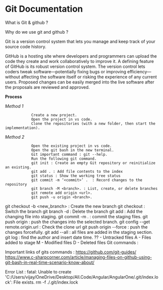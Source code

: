 # Git Documentation


What is Git & github ?


Why do we use git and github ?

Git is a version control system that lets you manage and keep track of your source code history.

GitHub is a hosting site where developers and programmers can upload the code they create and work collaboratively to improve it. A defining feature of GitHub is its robust version control system. The version control lets coders tweak software—potentially fixing bugs or improving efficiency—without affecting the software itself or risking the experience of any current users. Proposed changes can be easily merged into the live software after the proposals are reviewed and approved.

**Process**
   
   *Method 1*
        
                Create a new project.
                Open the project in vs code.
                Clone the repositories (with a new folder, then start the implementation).
                
   *Method 2*
                
                Open the existing project in vs code.
                Open the git bash in the new terminal.
                Git important command : git --help.
                Run the following git command.
                git init : Create an empty Git repository or reinitialize an existing.
                git add . : Add file contents to the index
                git status : Show the working tree status
                git commit -m ‘<commit>’ .  : Record changes to the repository
                git branch -M <branch>. : List, create, or delete branches
                git remote add origin <url>.
                git push -u origin <branch>.

git checkout -b <new_branch> : Create the new branch
git checkout <branch> : Switch the branch
git branch -d  <branch> : Delete the branch
git add <file> : Add the changing file into staging.
git commit -m <commit> . : commit the staging files.
git push origin <branch> : push the changes into the selected branch.
git config --get remote.origin.url : Check the clone url
git push origin <branch> --force : push the changes forcefully.
git add --all : all files are added in the staging section.
 git log : find the author and insert date time.
?? - Untracked files
A - Files added to stage 
M - Modified files 
D - Deleted files
Git commands : 


Important links of gits commands : 
https://github.com/git-guides/
https://www.c-sharpcorner.com/article/managing-files-on-github-using-git-bash-in-real-time-scenario-know-about/



Error List : 
fatal: Unable to create 'C:/Users/vijay/OneDrive/Desktop/All.Code/Angular/AngularOne/.git/index.lock': File exists.
rm -f ./.git/index.lock



